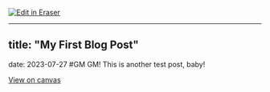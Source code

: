 <p><a target="_blank" href="https://app.eraser.io/workspace/8xZpRpLE7QDT5qEYiAcs" id="edit-in-eraser-github-link"><img alt="Edit in Eraser" src="https://firebasestorage.googleapis.com/v0/b/second-petal-295822.appspot.com/o/images%2Fgithub%2FOpen%20in%20Eraser.svg?alt=media&amp;token=968381c8-a7e7-472a-8ed6-4a6626da5501"></a></p>

---

## title: "My First Blog Post"
date: 2023-07-27
#GM GM!
This is another test post, baby!

[﻿View on canvas](https://app.eraser.io/workspace/8xZpRpLE7QDT5qEYiAcs?elements=02hVsL-0GNJH5HKtd1N--A) 


<!--- Eraser file: https://app.eraser.io/workspace/8xZpRpLE7QDT5qEYiAcs --->